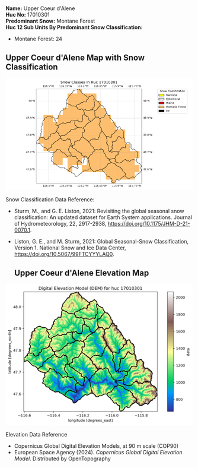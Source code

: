 #  


**Name:**              Upper Coeur d'Alene <br>
**Huc No:**           17010301 <br> 
**Predominant Snow:** Montane Forest <br>
**Huc 12 Sub Units By Predominant Snow Classification:**
- Montane Forest: 24

##   Upper Coeur d'Alene Map with Snow Classification 

![Snow Classes Map](../basic_maps/Snow_classes_in_17010301.png)

Snow Classification Data Reference: 
- Sturm, M., and G. E. Liston, 2021: Revisiting the global seasonal snow classification: An updated dataset for Earth System applications.  Journal of Hydrometeorology, 22, 2917-2938, https://doi.org/10.1175/JHM-D-21-0070.1.
- Liston, G. E., and M. Sturm, 2021: Global Seasonal-Snow Classification, Version 1. National Snow and Ice Data Center, https://doi.org/10.5067/99FTCYYYLAQ0.

  ##  Upper Coeur d'Alene Elevation Map 
![Elevation Map](../basic_maps/dem_huc17010301.png)

Elevation Data Reference 
- Copernicus Global Digital Elevation Models, at 90 m scale (COP90)
- European Space Agency (2024).  <i>Copernicus Global Digital Elevation Model</i>.  Distributed by OpenTopography
